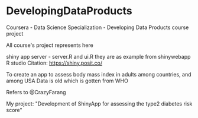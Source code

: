 # DevelopingDataProducts
Coursera - Data Science Specialization - Developing Data Products course project

All course's project represents here


shiny app server - server.R and ui.R they are as example from shinywebapp R studio
Citation: https://shiny.posit.co/

To create an app to assess body mass index in adults among countries, and among USA
Data is old which is gotten from WHO

Refers to @CrazyFarang


My project: "Development of ShinyApp for assessing the type2 diabetes risk score"
